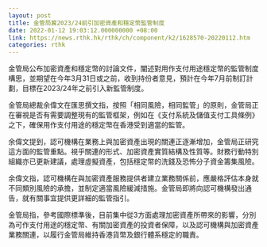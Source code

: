 ```yaml
---
layout: post
title: 金管局冀2023/24前引加密資產和穩定幣監管制度
date: 2022-01-12 19:03:12.000000000 +08:00
link: https://news.rthk.hk/rthk/ch/component/k2/1628570-20220112.htm
categories: rthk
---
```


金管局公布加密資產和穩定幣的討論文件，闡述對用作支付用途穩定幣的監管制度構思，並期望在今年3月31日或之前，收到持份者意見，預計在今年7月前制訂計劃，目標在2023/24年之前引入新監管制度。

金管局總裁余偉文在匯思撰文指，按照「相同風險，相同監管」的原則，金管局正在審視是否有需要調整現有的監管框架，例如在《支付系統及儲值支付工具條例》之下，確保用作支付用途的穩定幣在香港受到適當的監管。

余偉文提到，認可機構在業務上與加密資產出現的關連正逐漸增加，金管局正研究這方面的監管重點。視乎關連的形式、加密資產實質結構及性質等。財務行動特別組織亦已更新建議，處理虛擬資產，包括穩定幣的洗錢及恐怖分子資金籌集風險。

余偉文指，認可機構在與加密資產服務提供者建立業務關係前，應嚴格評估本身就不同類別風險的承擔，並制定適當風險緩減措施。金管局即將向認可機構發出通告，就有關事宜提供更詳細的監管指引。

金管局指，參考國際標準後，目前集中從3方面處理加密資產所帶來的影響，分別為可作支付用途的穩定幣、有關加密資產的投資者保障，以及認可機構與加密資產業務關連，以履行金管局維持香港貨幣及銀行體系穩定的職責。

